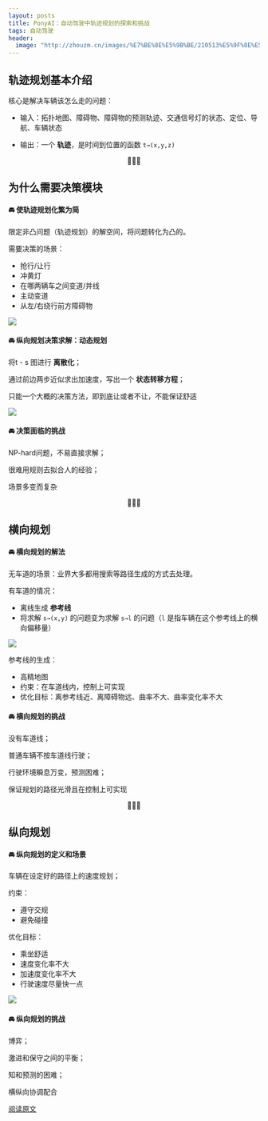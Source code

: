 ```yaml
---
layout: posts
title: PonyAI：自动驾驶中轨迹规划的探索和挑战
tags: 自动驾驶
header: 
  image: "http://zhouzm.cn/images/%E7%BE%8E%E5%9B%BE/210513%E5%9F%8E%E5%B8%823.jpg"
---
```



## 轨迹规划基本介绍

核心是解决车辆该怎么走的问题：

* 输入：拓扑地图、障碍物、障碍物的预测轨迹、交通信号灯的状态、定位、导航、车辆状态

* 输出：一个 **轨迹**，是时间到位置的函数 `t→(x,y,z)`

<center>💮💮💮</center>

## 为什么需要决策模块

#### 🚘 使轨迹规划化繁为简

限定非凸问题（轨迹规划）的解空间，将问题转化为凸的。

需要决策的场景：

* 抢行/让行
* 冲黄灯
* 在哪两辆车之间变道/并线
* 主动变道
* 从左/右绕行前方障碍物

![](http://8.134.51.249/DailyRead/assets/images/0120-PonyPlanning-1.webp)

#### 🚘 纵向规划决策求解：动态规划

将t - s 图进行 **离散化**；

通过前边两步近似求出加速度，写出一个 **状态转移方程**；

只能一个大概的决策方法，即到底让或者不让，不能保证舒适

![](http://8.134.51.249/DailyRead/assets/images/0120-PonyPlanning-2.webp)

#### 🚘 决策面临的挑战

NP-hard问题，不易直接求解；

很难用规则去拟合人的经验；

场景多变而复杂

<center>💮💮💮</center>

## 横向规划

#### 🚘 横向规划的解法

无车道的场景：业界大多都用搜索等路径生成的方式去处理。

有车道的情况：

* 离线生成 **参考线**
* 将求解 `s→(x,y)` 的问题变为求解 `s→l` 的问题（`l` 是指车辆在这个参考线上的横向偏移量）

![](http://8.134.51.249/DailyRead/assets/images/0120-PonyPlanning-3.webp)

参考线的生成：

* 高精地图
* 约束：在车道线内，控制上可实现
* 优化目标：离参考线近、离障碍物远、曲率不大、曲率变化率不大



#### 🚘 横向规划的挑战

没有车道线；

普通车辆不按车道线行驶；

行驶环境瞬息万变，预测困难；

保证规划的路径光滑且在控制上可实现

<center>💮💮💮</center>

## 纵向规划

#### 🚘 纵向规划的定义和场景

车辆在设定好的路径上的速度规划；

约束：

* 遵守交规
* 避免碰撞

优化目标：

* 乘坐舒适
* 速度变化率不大
* 加速度变化率不大
* 行驶速度尽量快一点

![](http://8.134.51.249/DailyRead/assets/images/0120-PonyPlanning-4.webp)

#### 🚘 纵向规划的挑战

博弈；

激进和保守之间的平衡；

知和预测的困难；

横纵向协调配合



[阅读原文](https://mp.weixin.qq.com/s/cJNQNDrNyttV9a8UK2SkfQ)
